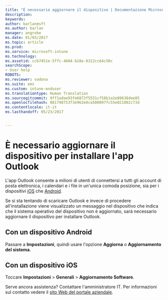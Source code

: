 ```yaml
---
title: "È necessario aggiornare il dispositivo | Documentazione Microsoft"
description: 
keywords: 
author: barlanmsft
ms.author: barlan
manager: angrobe
ms.date: 01/03/2017
ms.topic: article
ms.prod: 
ms.service: microsoft-intune
ms.technology: 
ms.assetid: ccb7451e-5ffc-4604-b28e-8322cc64c58c
searchScope:
- User help
ROBOTS: 
ms.reviewer: vadona
ms.suite: ems
ms.custom: intune-enduser
ms.translationtype: Human Translation
ms.sourcegitcommit: 9ff1adae93fe6873f5551cf58b1a2e89638dee85
ms.openlocfilehash: 081798753f3e962e0ca500097fc55e021802c73d
ms.contentlocale: it-it
ms.lasthandoff: 05/23/2017


---
```


# <a name="you-need-to-upgrade-your-device-to-install-the-outlook-app"></a>È necessario aggiornare il dispositivo per installare l'app Outlook

L'app Outlook consente a milioni di utenti di connettersi a tutti gli account di posta elettronica, i calendari e i file in un'unica comoda posizione, sia per i dispositivi [iOS](https://itunes.apple.com/us/app/microsoft-outlook-email-calendar/id951937596?mt=8) che [Android](https://play.google.com/store/apps/details?id=com.microsoft.office.outlook).

Se si sta tentando di scaricare Outlook e invece di procedere all'installazione viene visualizzato un messaggio nel dispositivo che indica che il sistema operativo del dispositivo non è aggiornato, sarà necessario aggiornare il dispositivo per installare Outlook.

## <a name="if-you-have-an-android-device"></a>Con un dispositivo Android
Passare a **Impostazioni**, quindi usare l'opzione **Aggiorna** o **Aggiornamento del sistema**.

## <a name="if-you-have-an-ios-device"></a>Con un dispositivo iOS
Toccare **Impostazioni** > **Generali** > **Aggiornamento Software**.

Serve ancora assistenza? Contattare l'amministratore IT. Per informazioni sul contatto vedere il [sito Web del portale aziendale](http://portal.manage.microsoft.com).

